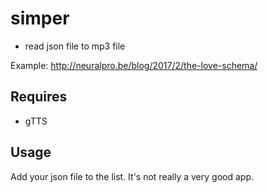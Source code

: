 # simper
- read json file to mp3 file

Example: http://neuralpro.be/blog/2017/2/the-love-schema/

## Requires 
- gTTS

## Usage
Add your json file to the list. It's not really a very good app.
